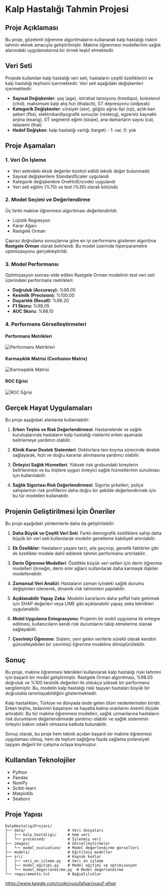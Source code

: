 # Kalp Hastalığı Tahmin Projesi

## Proje Açıklaması
Bu proje, gözetimli öğrenme algoritmalarını kullanarak kalp hastalığı riskini tahmin etmek amacıyla geliştirilmiştir. Makine öğrenmesi modellerinin sağlık alanındaki uygulamalarına bir örnek teşkil etmektedir.

## Veri Seti
Projede kullanılan kalp hastalığı veri seti, hastaların çeşitli özelliklerini ve kalp hastalığı teşhisini içermektedir. Veri seti aşağıdaki değişkenleri içermektedir:

- **Sayısal Değişkenler**: yaş (age), istirahat tansiyonu (trestbps), kolesterol (chol), maksimum kalp atış hızı (thalach), ST depresyonu (oldpeak)
- **Kategorik Değişkenler**: cinsiyet (sex), göğüs ağrısı tipi (cp), açlık kan şekeri (fbs), elektrokardiyografik sonuçlar (restecg), egzersiz kaynaklı anjina (exang), ST segmenti eğimi (slope), ana damarların sayısı (ca), talasemi (thal)
- **Hedef Değişken**: kalp hastalığı varlığı (target) - 1: var, 0: yok

## Proje Aşamaları

### 1. Veri Ön İşleme
- Veri setindeki eksik değerler kontrol edildi (eksik değer bulunmadı)
- Sayısal değişkenlere StandardScaler uygulandı
- Kategorik değişkenlere OneHotEncoder uygulandı
- Veri seti eğitim (%70) ve test (%30) olarak bölündü

### 2. Model Seçimi ve Değerlendirme
Üç farklı makine öğrenmesi algoritması değerlendirildi:
- Lojistik Regresyon 
- Karar Ağacı
- Rastgele Orman

Çapraz doğrulama sonuçlarına göre en iyi performans gösteren algoritma **Rastgele Orman** olarak belirlendi. Bu model üzerinde hiperparametre optimizasyonu gerçekleştirildi.

### 3. Model Performansı
Optimizasyon sonrası elde edilen Rastgele Orman modelinin test veri seti üzerindeki performans metrikleri:

- **Doğruluk (Accuracy):** %98.05
- **Kesinlik (Precision):** %100.00
- **Duyarlılık (Recall):** %96.20
- **F1 Skoru:** %98.05
- **AUC Skoru:** %98.10

### 4. Performans Görselleştirmeleri

#### Performans Metrikleri
![Performans Metrikleri](images/model_evaluation/performance_metrics.png)

#### Karmaşıklık Matrisi (Confusion Matrix)
![Karmaşıklık Matrisi](images/model_evaluation/confusion_matrix.png)

#### ROC Eğrisi
![ROC Eğrisi](images/model_evaluation/roc_curve.png)

## Gerçek Hayat Uygulamaları

Bu proje aşağıdaki alanlarda kullanılabilir:

1. **Erken Teşhis ve Risk Değerlendirmesi**: Hastanelerde ve sağlık kuruluşlarında hastaların kalp hastalığı risklerini erken aşamada belirlemeye yardımcı olabilir.

2. **Klinik Karar Destek Sistemleri**: Doktorlara tanı koyma sürecinde destek sağlayarak, hızlı ve doğru kararlar alınmasına yardımcı olabilir.

3. **Önleyici Sağlık Hizmetleri**: Yüksek risk grubundaki bireylerin belirlenmesi ve bu kişilere uygun önleyici sağlık hizmetlerinin sunulması için kullanılabilir.

4. **Sağlık Sigortası Risk Değerlendirmesi**: Sigorta şirketleri, poliçe sahiplerinin risk profillerini daha doğru bir şekilde değerlendirmek için bu tür modelleri kullanabilir.

## Projenin Geliştirilmesi İçin Öneriler

Bu proje aşağıdaki yöntemlerle daha da geliştirilebilir:

1. **Daha Büyük ve Çeşitli Veri Seti**: Farklı demografik özelliklere sahip daha büyük bir veri seti kullanılarak modelin genelleme kabiliyeti artırılabilir.

2. **Ek Özellikler**: Hastaların yaşam tarzı, aile geçmişi, genetik faktörler gibi ek özellikler modele dahil edilerek tahmin performansı artırılabilir.

3. **Derin Öğrenme Modelleri**: Özellikle büyük veri setleri için derin öğrenme modelleri (örneğin, derin sinir ağları) kullanılarak daha karmaşık ilişkiler modellenebilir.

4. **Zamansal Veri Analizi**: Hastaların zaman içindeki sağlık durumu değişimleri izlenerek, dinamik risk tahminleri yapılabilir.

5. **Açıklanabilir Yapay Zeka**: Modelin kararlarını daha şeffaf hale getirmek için SHAP değerleri veya LIME gibi açıklanabilir yapay zeka teknikleri uygulanabilir.

6. **Mobil Uygulama Entegrasyonu**: Projenin bir mobil uygulama ile entegre edilmesi, kullanıcıların kendi risk durumlarını takip etmelerine olanak sağlayabilir.

7. **Çevrimiçi Öğrenme**: Sistem, yeni gelen verilerle sürekli olarak kendini güncelleyebilen bir çevrimiçi öğrenme modeline dönüştürülebilir.

## Sonuç

Bu proje, makine öğrenmesi teknikleri kullanılarak kalp hastalığı riski tahmini için başarılı bir model geliştirmiştir. Rastgele Orman algoritması, %98.05 doğruluk ve %100 kesinlik değerleri ile oldukça yüksek bir performans sergilemiştir. Bu, modelin kalp hastalığı riski taşıyan hastaları büyük bir doğrulukla tanımlayabildiğini göstermektedir.

Kalp hastalıkları, Türkiye ve dünyada önde gelen ölüm nedenlerinden biridir. Erken teşhis, tedavinin başarısını ve hayatta kalma oranlarını önemli ölçüde artırabilir. Bu tür makine öğrenmesi modelleri, sağlık uzmanlarına hastaların risk durumlarını değerlendirmede yardımcı olabilir ve sağlık sisteminin önleyici bakım odaklı olmasına katkıda bulunabilir.

Sonuç olarak, bu proje hem teknik açıdan başarılı bir makine öğrenmesi uygulaması olmuş, hem de toplum sağlığına fayda sağlama potansiyeli taşıyan değerli bir çalışma ortaya koymuştur.

## Kullanılan Teknolojiler
- Python
- Pandas
- NumPy
- Scikit-learn
- Matplotlib
- Seaborn

## Proje Yapısı
```
KalpHastaligiProjesi/
├── data/                   # Veri dosyaları
│   ├── kalp_hastaligi/     # Ham veri
│   └── processed/          # İşlenmiş veri
├── images/                 # Görselleştirmeler
│   └── model_evaluation/   # Model değerlendirme görselleri
├── models/                 # Eğitilmiş modeller
├── src/                    # Kaynak kodlar
│   ├── veri_on_isleme.py   # Veri ön işleme
│   ├── model_egitimi.py    # Model eğitimi ve optimizasyon
│   └── model_degerlendirme.py  # Model değerlendirme
└── requirements.txt        # Bağımlılıklar
```
https://www.kaggle.com/code/yusufafsar/yusuf-afsar

